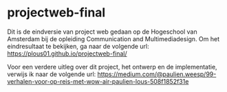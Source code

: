 # projectweb-final
Dit is de eindversie van project web gedaan op de Hogeschool van Amsterdam bij de opleiding Communication and Multimediadesign. Om het eindresultaat te bekijken, ga naar de volgende url: https://plous01.github.io/projectweb-final/

Voor een verdere uitleg over dit project, het ontwerp en de implementatie, verwijs ik naar de volgende url: https://medium.com/@paulien.weesp/99-verhalen-voor-op-reis-met-wow-air-paulien-lous-508f1852f31e
